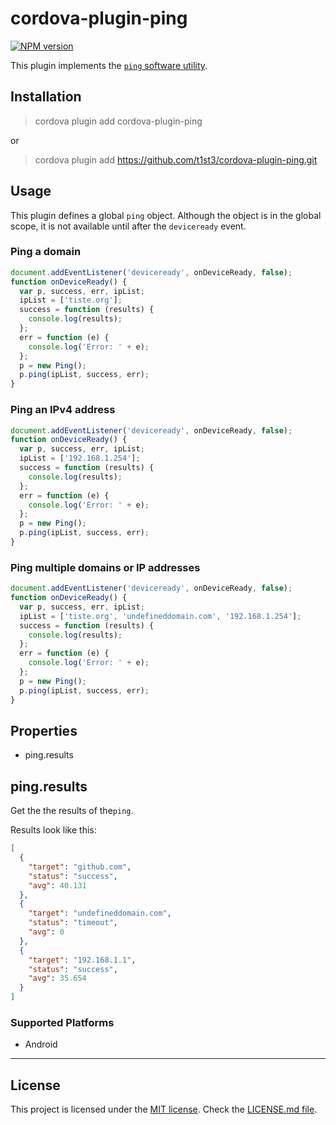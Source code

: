 
# cordova-plugin-ping

[![NPM version](https://img.shields.io/npm/v/cordova-plugin-ping.svg)](https://www.npmjs.org/package/cordova-plugin-ping)

This plugin implements the [`ping` software utility](https://en.wikipedia.org/wiki/Ping_%28networking_utility%29).

## Installation

> cordova plugin add cordova-plugin-ping

or

> cordova plugin add https://github.com/t1st3/cordova-plugin-ping.git

## Usage

This plugin defines a global `ping` object.
Although the object is in the global scope, it is not available until after the `deviceready` event.

### Ping a domain
        
```js
document.addEventListener('deviceready', onDeviceReady, false);
function onDeviceReady() {
  var p, success, err, ipList;
  ipList = ['tiste.org'];
  success = function (results) {
    console.log(results);
  };
  err = function (e) {
    console.log('Error: ' + e);
  };
  p = new Ping();
  p.ping(ipList, success, err);
}
```

### Ping an IPv4 address

```js
document.addEventListener('deviceready', onDeviceReady, false);
function onDeviceReady() {
  var p, success, err, ipList;
  ipList = ['192.168.1.254'];
  success = function (results) {
    console.log(results);
  };
  err = function (e) {
    console.log('Error: ' + e);
  };
  p = new Ping();
  p.ping(ipList, success, err);
}
```

### Ping multiple domains or IP addresses

```js
document.addEventListener('deviceready', onDeviceReady, false);
function onDeviceReady() {
  var p, success, err, ipList;
  ipList = ['tiste.org', 'undefineddomain.com', '192.168.1.254'];
  success = function (results) {
    console.log(results);
  };
  err = function (e) {
    console.log('Error: ' + e);
  };
  p = new Ping();
  p.ping(ipList, success, err);
}
```

## Properties

- ping.results

## ping.results

Get the the results of the`ping`.

Results look like this:

```json
[
  {
    "target": "github.com",
    "status": "success",
    "avg": 40.131
  },
  {
    "target": "undefineddomain.com",
    "status": "timeout",
    "avg": 0
  },
  {
    "target": "192.168.1.1",
    "status": "success",
    "avg": 35.654
  }
]
```

### Supported Platforms

- Android


*****

## License

This project is licensed under the [MIT license](https://opensource.org/licenses/MIT). Check the [LICENSE.md file](https://github.com/t1st3/cordova-plugin-ping/blob/master/LICENSE.md).
